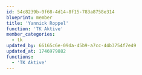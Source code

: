 ```yaml
---
id: 54c8239b-0f68-4d14-8f15-783a8758e314
blueprint: member
title: 'Yannick Roppel'
function: 'TK Aktive'
member_categories:
  - tk
updated_by: 66165c6e-09da-45b9-a7cc-44b3754f7e49
updated_at: 1746979882
functions:
  - 'TK Aktive'
---
```

